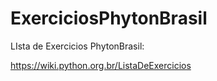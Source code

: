 # ExerciciosPhytonBrasil

LIsta de Exercicios PhytonBrasil: 
 

https://wiki.python.org.br/ListaDeExercicios
